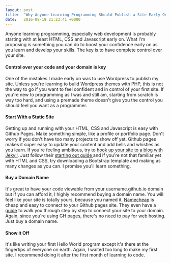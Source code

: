 ```yaml
---
layout: post
title:  "Why Anyone Learning Programming Should Publish a Site Early On"
date:   2016-08-19 21:23:41 +0000
---
```


Anyone learning programming, especially web development is probably starting with at least HTML, CSS and Javascript early on. What I'm proposing is something you can do to boost your confidence early on as you learn and develop your skills. The key is to have complete control over your site.

#### Control over your code and your domain is key

One of the mistakes I made early on was to use Wordpress to publish my site. Unless you're learning to build Wordpress themes with PHP, this is not the way to go if you want to feel confident and in control of your first site. If you're new to programming as I was and still am, starting from scratch is way too hard, and using a premade theme doesn't give you the control you should feel you want as a programmer.

#### Start With a Static Site

Getting up and running with your HTML, CSS and Javascript is easy with Github Pages. Make something simple, like a profile or portfolio page. Don't worry if you don't have too many projects to show off yet. Github pages makes it super easy to update your content and add bells and whistles as you learn. If you're feeling ambitious, try to [hook up your site to a blog with Jekyll](https://help.github.com/articles/using-jekyll-as-a-static-site-generator-with-github-pages/).  Just follow their [starting out guide ](https://pages.github.com/) and if you're not that familiar yet with HTML and CSS, try downloading a Bootstrap template and making as many changes as you can. I promise you'll learn something.

#### Buy a Domain Name

It's great to have your code viewable from your username.github.io domain but if you can afford it, I highly recommend buying a domain name. You will feel like your site is totally yours, because you named it. [Namecheap](http://namecheap.com) is cheap and easy to connect to your Github pages site. They even have a [guide](https://www.namecheap.com/support/knowledgebase/article.aspx/9645/2208/how-do-i-link-my-domain-to-github-pages) to walk you through step by step to connect your site to your domain. Again, since you're using GH pages, there's no need to pay for web hosting. Just buy a domain name.

#### Show it Off

It's like writing your first Hello World program except it's there at the fingertips of everyone on earth. Again, I waited too long to make my first site. I recommend doing it after the first month of learning to code.


